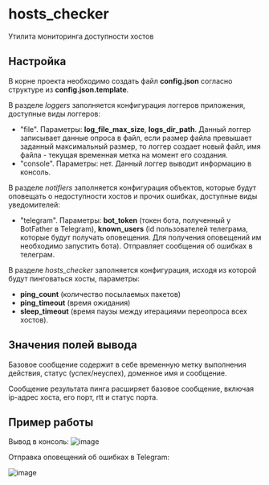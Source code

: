 # hosts_checker

Утилита мониторинга доступности хостов

## Настройка

В корне проекта необходимо создать файл **config.json** согласно структуре из **config.json.template**.  
  
В разделе *loggers* заполняется конфигурация логгеров приложения, доступные виды логгеров:  
- "file". Параметры: **log_file_max_size**, **logs_dir_path**. Данный логгер записывает данные опроса в файл, если размер файла превышает заданный максимальный размер, то логгер создает новый файл, имя файла - текущая временная метка на момент его создания.
- "console". Параметры: нет. Данный логгер выводит информацию в консоль.  
  
В разделе *notifiers* заполняется конфигурация объектов, которые будут оповещать о недоступности хостов и прочих ошибках, доступные виды уведомителей:  
- "telegram". Параметры: **bot_token** (токен бота, полученный у BotFather в Telegram), **known_users** (id пользователей телеграма, которые будут получать оповещения. Для получения оповещений им необходимо запустить бота). Отправляет сообщения об ошибках в телеграм.  
  
В разделе *hosts_checker* заполняется конфигурация, исходя из которой будут пинговаться хосты, параметры:  
- **ping_count** (количество посылаемых пакетов)
- **ping_timeout** (время ожидания)
- **sleep_timeout** (время паузы между итерациями переопроса всех хостов).

## Значения полей вывода

Базовое сообщение содержит в себе временную метку выполнения действия, статус (успех/неуспех), доменное имя и сообщение.

Сообщение результата пинга расширяет базовое сообщение, включая ip-адрес хоста, его порт, rtt и статус порта.

## Пример работы

Вывод в консоль:
![image](https://user-images.githubusercontent.com/74009572/223718316-6f1d62f4-d1a2-4f6c-b65c-0d1c4f3b7d6f.png)


Отправка оповещений об ошибках в Telegram:

![image](https://user-images.githubusercontent.com/74009572/223718486-5e9a1234-f717-4598-96f5-dc9ffb0a5272.png)
